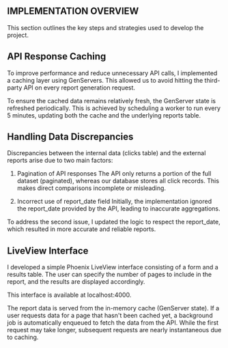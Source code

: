 ## IMPLEMENTATION OVERVIEW

This section outlines the key steps and strategies used to develop the project.

## API Response Caching

To improve performance and reduce unnecessary API calls, I implemented a caching layer using GenServers. This allowed us to avoid hitting the third-party API on every report generation request.

To ensure the cached data remains relatively fresh, the GenServer state is refreshed periodically. This is achieved by scheduling a worker to run every 5 minutes, updating both the cache and the underlying reports table.

## Handling Data Discrepancies

Discrepancies between the internal data (clicks table) and the external reports arise due to two main factors:

1. Pagination of API responses
   The API only returns a portion of the full dataset (paginated), whereas our database stores all click records. This makes direct comparisons incomplete or misleading.

2. Incorrect use of report_date field
   Initially, the implementation ignored the report_date provided by the API, leading to inaccurate aggregations.

To address the second issue, I updated the logic to respect the report_date, which resulted in more accurate and reliable reports.

## LiveView Interface

I developed a simple Phoenix LiveView interface consisting of a form and a results table. The user can specify the number of pages to include in the report, and the results are displayed accordingly.

This interface is available at localhost:4000.

The report data is served from the in-memory cache (GenServer state). If a user requests data for a page that hasn't been cached yet, a background job is automatically enqueued to fetch the data from the API. While the first request may take longer, subsequent requests are nearly instantaneous due to caching.
